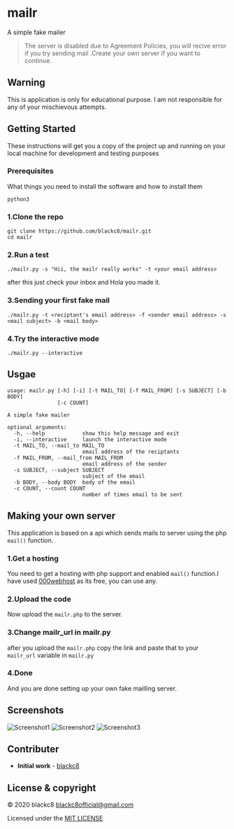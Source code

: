 # mailr
A simple fake mailer

> The server is disabled due to Agreement Policies, you will recive error if you try sending mail .Create your own server if you want to continue.


## Warning
This is application is only for educational purpose.
I am not responsible for any of your mischievous attempts.

## Getting Started
These instructions will get you a copy of the project up and running on your local machine for development and testing purposes

### Prerequisites 
What things you need to install the software and how to install them
```
python3
```
### 1.Clone the repo
	
```
git clone https://github.com/blackc8/mailr.git
cd mailr
```

### 2.Run a test
```
./mailr.py -s "Hii, the mailr really works" -t <your email address>
```
after this just check your inbox and Hola you made it.

### 3.Sending your first fake mail
```
./mailr.py -t <reciptant's email address> -f <sender email address> -s <mail subject> -b <mail body>
```

### 4.Try the interactive mode
```
./mailr.py --interactive
````


## Usgae
```
usage: mailr.py [-h] [-i] [-t MAIL_TO] [-f MAIL_FROM] [-s SUBJECT] [-b BODY]
                [-c COUNT]

A simple fake mailer

optional arguments:
  -h, --help            show this help message and exit
  -i, --interactive     launch the interactive mode
  -t MAIL_TO, --mail_to MAIL_TO
                        email address of the reciptants
  -f MAIL_FROM, --mail_from MAIL_FROM
                        email address of the sender
  -s SUBJECT, --subject SUBJECT
                        subject of the email
  -b BODY, --body BODY  body of the email
  -c COUNT, --count COUNT
                        number of times email to be sent
```

## Making your own server
This application is based on a api which sends mails to server using the php `mail()` function.
### 1.Get a hosting
You need to get a hosting with php support and enabled `mail()` function.I have used [000webhost](https://www.000webhost.com) as its free, you can use any. 
### 2.Upload the code
Now upload the `mailr.php` to the server.
### 3.Change mailr_url in mailr.py
after you upload the `mailr.php` copy the link and paste that to your `mailr_url` variable in `mailr.py`
### 4.Done
And you are done setting up your own fake mailling server.

## Screenshots
![Screenshot1](screenshots/Screenshot-1.png)
![Screenshot2](screenshots/Screenshot-2.png)
![Screenshot3](screenshots/Screenshot-3.png)

## Contributer
*  **Initial work** - [blackc8](https://github.com/termux-lock)

##  License & copyright
© 2020 blackc8 <blackc8official@gmail.com>

Licensed under the [MIT LICENSE](LICENSE)
